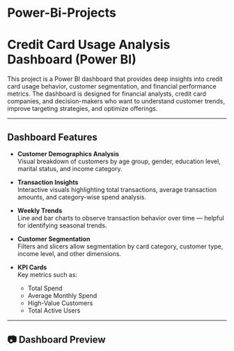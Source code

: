# Power-Bi-Projects

# Credit Card Usage Analysis Dashboard (Power BI)

This project is a Power BI dashboard that provides deep insights into credit card usage behavior, customer segmentation, and financial performance metrics. The dashboard is designed for financial analysts, credit card companies, and decision-makers who want to understand customer trends, improve targeting strategies, and optimize offerings.

---

## Dashboard Features

- **Customer Demographics Analysis**  
  Visual breakdown of customers by age group, gender, education level, marital status, and income category.

- **Transaction Insights**  
  Interactive visuals highlighting total transactions, average transaction amounts, and category-wise spend analysis.

- **Weekly Trends**  
  Line and bar charts to observe transaction behavior over time — helpful for identifying seasonal trends.

- **Customer Segmentation**  
  Filters and slicers allow segmentation by card category, customer type, income level, and other dimensions.


- **KPI Cards**  
  Key metrics such as:
  - Total Spend
  - Average Monthly Spend
  - High-Value Customers
  - Total Active Users

---
## 📷 Dashboard Preview
